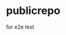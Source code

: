 # publicrepo
for e2e test










































































































